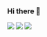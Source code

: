 ### Hi there 👋

![](http://github-profile-summary-cards.vercel.app/api/cards/profile-details?username=noahxs&theme=tokyonight)
![](http://github-profile-summary-cards.vercel.app/api/cards/repos-per-language?username=noahxs&theme=tokyonight)
![](http://github-profile-summary-cards.vercel.app/api/cards/stats?username=noahxs&theme=tokyonight)
